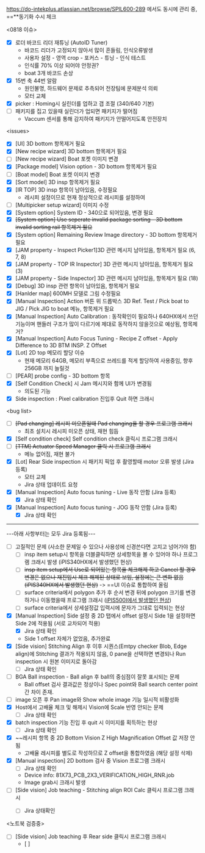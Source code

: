 https://do-intekplus.atlassian.net/browse/SPIL600-289 에서도 동시에 관리 중, ==**동기화 수시 체크

<0818 이슈>
- [x] 로더 바코드 리더 재튜닝 (AutoID Tuner)
	- 바코드 리더가 고정되지 않아서 많이 흔들림, 인식오류발생
	- 사용자 설정 - 영역 crop - 포커스 - 튜닝 - 인식 테스트
	- 인식률 70% 이상 되어야 안정권?
	- boat 3개 바코드 손상
- [x] 15번 축 44번 알람
	- 원인불명, 하드웨어 문제로 추측되어 전장팀에 문제분석 의뢰
	- 모터 교체
- [x] picker : Homing시 실린더를 업하고 갭 조절 (340/640 기본)
- [ ] 패키지를 집고 있을때 실린더가 업되면 패키지가 떨어짐
	- Vaccum 센서를 통해 감지하여 패키지가 안떨어지도록 안전장치

\<issues>
- [x] [UI] 3D bottom 항목제거 필요
- [x] [New recipe wizard] 3D bottom 항목제거 필요
- [ ] [New recipe wizard] Boat 포켓 이미지 변경
- [x] [Package model] Vision option - 3D bottom 항목제거 필요
- [ ] [Boat model] Boat 포켓 이미지 변경
- [x] [Sort model] 3D insp 항목제거 필요
- [x] [IR TOP] 3D insp 항목이 남아있음, 수정필요
	- 레시피 설정이므로 현재 정상적으로 레시피를 설정하여 
- [ ] [Multipicker setup wizard] 이미지 수정
- [x] [System option] System ID - 340으로 되어있음, 변경 필요
- [x] ~~[System option] Use seperate invalid package sorting - 3D bottom invalid sorting rail 항목제거 필요~~
- [x] [System option] Remaining Review Image directory - 3D bottom 항목제거 필요
- [x] [JAM property - Inspect Picker1]3D 관련 메시지 남아있음, 항목제거 필요 (6, 7, 8)
- [x] [JAM property - TOP IR Inspector] 3D 관련 메시지 남아있음, 항목제거 필요 (3)
- [x] [JAM property - Side Inspector] 3D 관련 메시지 남아있음, 항목제거 필요 (18)
- [x] [Debug] 3D insp 관련 항목이 남아있음, 항목제거 필요
- [x] [Hanlder map] 600MH 모델로 그림 수정필요
- [x] [Manual Inspection] Action 버튼 위 드롭박스 3D Ref. Test / Pick boat to JIG / Pick JIG to boat 메뉴, 항목제거 필요
- [x] [Manual Inspection] Auto Calibration : 동작확인이 필요하나 640HX에서 쓰던기능이며 핸들러 구조가 많이 다르기에 제대로 동작하지 않을것으로 예상됨, 항목제거?
- [x] [Manual Inspection] Auto Focus Tuning - Recipe Z offset - Apply Difference to 3D BTM INSP. Z Offset
- [x] [Lot] 2D top 메모리 할당 이슈
	- 현재 메모리 64GB, 메모리 부족으로 쓰레드를 적게 할당하여 사용중임, 향후 256GB 까지 늘릴것
- [ ] [PEAR] probe config - 3D bottom 항목
- [x] [Self Condition Check] 시 Jam 메시지와 함께 UI가 변경됨
	- 의도된 기능
- [x] Side inspection : Pixel calibration 진입후 Quit 하면 크래시

\<bug list>
- [ ] ~~[Pad changing] 레시피 미오픈일때 Pad changing을 할 경우 프로그램 크래시~~
	- 최초 설치시 레시피 미오픈 상태, 재현 힘듬
- [x] [Self condition check] Self condition check 클릭시 프로그램 크래시
- [ ] ~~[TTM] Actuator Speed Manager 클릭 시 프로그램 크래시~~
	- 메뉴 없어짐, 재현 불가
- [x] [Lot] Rear Side inspection 시 패키지 픽업 후 촬영할때 motor 오류 발생 (Jira 등록)
	- 모터 교체
	- Jira 상태 업데이트 요청
- [x] [Manual Inspection] Auto focus tuning - Live 동작 안함 (Jira 등록)
	- [x] Jira 상태 확인
- [x] [Manual Inspection] Auto focus tuning - JOG 동작 안함 (Jira 등록)
	- [x] Jira 상태 확인
---
---아래 사항부터는 모두 Jira 등록됨---
- [ ] 고질적인 문제 (사소한 문제일 수 있으나 사용성에 신경쓴다면 고치고 넘어가야 함)
	- [ ] insp item setup시 항목을 더블클릭하면 상세항목을 볼 수 있어야 하나 프로그램 크래시 발생 (iPIS340HX에서 발생했던 현상)
	- [ ] ~~insp item setup에서 Use로 되어있는 항목을 체크해제 하고 Cancel 할 경우 변경은 없으나 재진입시 체크 해제된 상태로 보임, 설정에는 큰 변화 없음 (iPIS340HX에서 발생했던 현상)~~ -> ==UI 이슈로 통합하여 올림
	- [ ] surface criteria에서 polygon 추가 후 순서 변경 뒤에 polygon 크기를 변경하거나 이동했을때 프로그램 크래시 ([iPIS500I에서 발생했던 현상](https://do-intekplus.atlassian.net/browse/IPIS500I-316))
	- [ ] surface criteria에서 상세설정값 입력시에 문자가 그대로 입력되는 현상
- [x] [Manual Inspection] Side 설정 중 2D 탭에서 offset 설정시 Side 1을 설정하면 Side 2에 적용됨 (서로 교차되어 적용)
	- [x] Jira 상태 확인
	- Side 1 offset 자체가 없었음, 추가완료
- [x] [Side vision] Stitching Align 후 이후 시퀀스(Emtpy checker Blob, Edge align)에 Stitching 결과가 적용되지 않음, 0 pane을 선택하면 변경되나 Run inspection 시 원본 이미지로 돌아감
	- [ ] Jira 상태 확인
- [ ] BGA Ball inspection - Ball align 후 ball의 중심점이 잘못 표시되는 문제
	- Ball offset 검사 결과값은 정상이나 Spec point와 Ball search center point 간 차이 존재.
- [ ] image 오픈 후 Pan image와 Show whole image 기능 일시적 비활성화
- [x] Host에서 고배율 체크 및 해제시 Vision에 Scale 반영 안되는 문제
	- [ ] Jira 상태 확인
- [x] batch inspection 기능 진입 후 quit 시 이미지를 획득하는 현상
	- [ ] Jira 상태 확인
- [x] ~~레시피 항목 중 2D Bottom Vision Z High Magnification Offset 값 저장 안됨
	- 고배율 레시피를 별도로 작성하므로 Z offset을 통합하였음 (해당 설정 삭제)
- [x] [Manual inspection] 2D bottom 검사 중 Vision 프로그램 크래시
	- [ ] Jira 상태 확인
	- Device info: 81X73_PCB_2X3_VERIFICATION_HIGH_RNR.job
	- Image grab시 크래시 발생
- [ ] [Side vision] Job teaching - Stitching align ROI Calc 클릭시 프로그램 크래시
	- [ ] Jira 상태확인




<노트북 검증중>
- [ ] [Side vision] Job teaching 후 Rear side 클릭시 프로그램 크래시
	- [ ] 